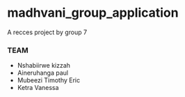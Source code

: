 # madhvani_group_application

A recces project by group 7


### TEAM

* Nshabiirwe kizzah
* Aineruhanga paul
* Mubeezi Timothy Eric
* Ketra Vanessa
